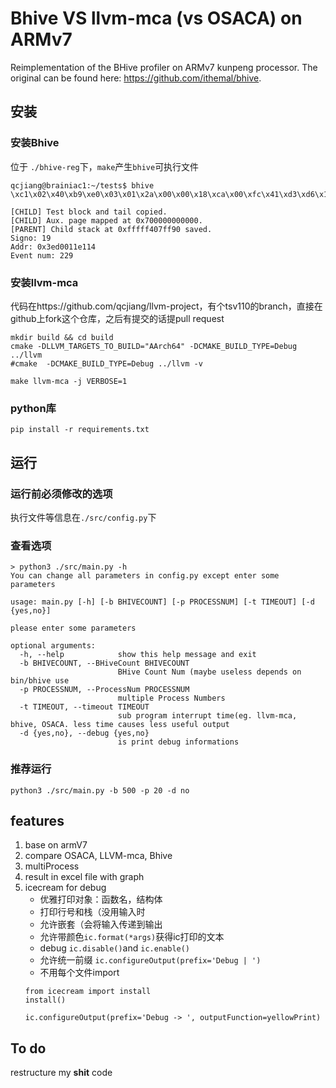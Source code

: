 # Bhive VS llvm-mca (vs OSACA) on ARMv7
Reimplementation of the BHive profiler on ARMv7 kunpeng processor. The original can be found here: https://github.com/ithemal/bhive.

## 安装
### 安装Bhive
位于 `./bhive-reg`下，`make`产生`bhive`可执行文件
```
qcjiang@brainiac1:~/tests$ bhive \xc1\x02\x40\xb9\xe0\x03\x01\x2a\x00\x00\x18\xca\x00\xfc\x41\xd3\xd6\x12\x00\x91\xc1\x02\x40\xb9\xe0\x03\x01\x2a

[CHILD] Test block and tail copied.
[CHILD] Aux. page mapped at 0x700000000000.
[PARENT] Child stack at 0xfffff407ff90 saved.
Signo: 19
Addr: 0x3ed0011e114
Event num: 229
```
### 安装llvm-mca
代码在https://github.com/qcjiang/llvm-project，有个tsv110的branch，直接在github上fork这个仓库，之后有提交的话提pull request
```
mkdir build && cd build
cmake -DLLVM_TARGETS_TO_BUILD="AArch64" -DCMAKE_BUILD_TYPE=Debug ../llvm
#cmake  -DCMAKE_BUILD_TYPE=Debug ../llvm -v

make llvm-mca -j VERBOSE=1
```
### python库
```
pip install -r requirements.txt
```

## 运行
### 运行前必须修改的选项
执行文件等信息在`./src/config.py`下

### 查看选项
```
> python3 ./src/main.py -h
You can change all parameters in config.py except enter some parameters

usage: main.py [-h] [-b BHIVECOUNT] [-p PROCESSNUM] [-t TIMEOUT] [-d {yes,no}]

please enter some parameters

optional arguments:
  -h, --help            show this help message and exit
  -b BHIVECOUNT, --BHiveCount BHIVECOUNT
                        BHive Count Num (maybe useless depends on bin/bhive use
  -p PROCESSNUM, --ProcessNum PROCESSNUM
                        multiple Process Numbers
  -t TIMEOUT, --timeout TIMEOUT
                        sub program interrupt time(eg. llvm-mca, bhive, OSACA. less time causes less useful output
  -d {yes,no}, --debug {yes,no}
                        is print debug informations
```
### 推荐运行
```
python3 ./src/main.py -b 500 -p 20 -d no
```
## features

1. base on armV7
2. compare OSACA, LLVM-mca, Bhive
3. multiProcess
4. result in excel file with graph
5. icecream for debug
	* 优雅打印对象：函数名，结构体
	* 打印行号和栈（没用输入时
	* 允许嵌套（会将输入传递到输出
	* 允许带颜色`ic.format(*args)`获得ic打印的文本
	* debug `ic.disable()`and `ic.enable()`
	* 允许统一前缀 `ic.configureOutput(prefix='Debug | ')`
	* 不用每个文件import
	```
	from icecream import install
	install()

	ic.configureOutput(prefix='Debug -> ', outputFunction=yellowPrint)
	```
## To do

restructure my **shit** code